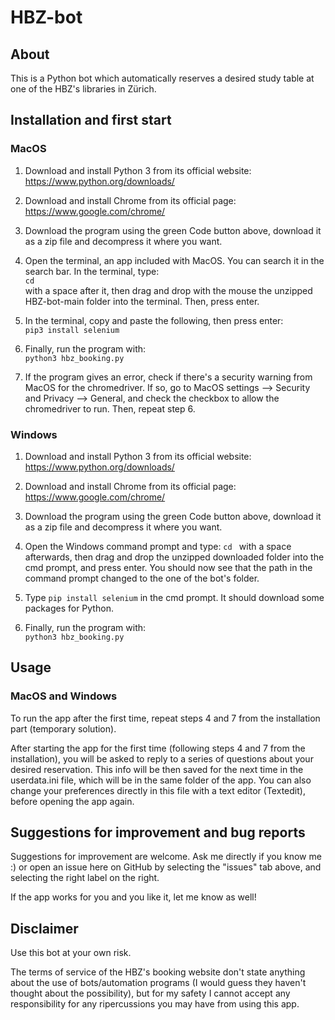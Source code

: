 # HBZ-bot
## About
This is a Python bot which automatically reserves a desired study table at one of the HBZ's libraries in Zürich.

## Installation and first start
### MacOS
1. Download and install Python 3 from its official website:  
https://www.python.org/downloads/

2. Download and install Chrome from its official page:  
https://www.google.com/chrome/

3. Download the program using the green Code button above, download it as a zip file and decompress it where you want.

4. Open the terminal, an app included with MacOS. You can search it in the search bar. In the terminal, type:  
`cd `  
with a space after it, then drag and drop with the mouse the unzipped HBZ-bot-main folder into the terminal. Then, press enter. 

5. In the terminal, copy and paste the following, then press enter:  
`pip3 install selenium`

6. Finally, run the program with:  
`python3 hbz_booking.py`

7. If the program gives an error, check if there's a security warning from MacOS for the chromedriver. If so, go to MacOS settings --> Security and Privacy --> General, and check the checkbox to allow the chromedriver to run. Then, repeat step 6.

### Windows
1. Download and install Python 3 from its official website:  
https://www.python.org/downloads/

2. Download and install Chrome from its official page:  
https://www.google.com/chrome/

3. Download the program using the green Code button above, download it as a zip file and decompress it where you want.

4. Open the Windows command prompt and type:
`cd `
with a space afterwards, then drag and drop the unzipped downloaded folder into the cmd prompt, and press enter. You should now see that the path in the command prompt changed to the one of the bot's folder.

5. Type `pip install selenium` in the cmd prompt. It should download some packages for Python.

6. Finally, run the program with:  
`python3 hbz_booking.py`

## Usage
### MacOS and Windows
To run the app after the first time, repeat steps 4 and 7 from the installation part (temporary solution).

After starting the app for the first time (following steps 4 and 7 from the installation), you will be asked to reply to a series of questions about your desired reservation. This info will be then saved for the next time in the userdata.ini file, which will be in the same folder of the app. You can also change your preferences directly in this file with a text editor (Textedit), before opening the app again.

## Suggestions for improvement and bug reports

Suggestions for improvement are welcome. Ask me directly if you know me :) or open an issue here on GitHub by selecting the "issues" tab above, and selecting the right label on the right.

If the app works for you and you like it, let me know as well!

## Disclaimer
Use this bot at your own risk.

The terms of service of the HBZ's booking website don't state anything about the use of bots/automation programs (I would guess they haven't thought about the possibility), but for my safety I cannot accept any responsibility for any ripercussions you may have from using this app.
